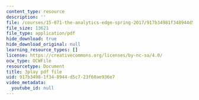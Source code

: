 ```yaml
---
content_type: resource
description: ''
file: /courses/15-071-the-analytics-edge-spring-2017/917b34981f348944d5c723f60ae936e7_JAmiDL8pBhg.pdf
file_size: 13621
file_type: application/pdf
hide_download: true
hide_download_original: null
learning_resource_types: []
license: https://creativecommons.org/licenses/by-nc-sa/4.0/
ocw_type: OCWFile
resourcetype: Document
title: 3play pdf file
uid: 917b3498-1f34-8944-d5c7-23f60ae936e7
video_metadata:
  youtube_id: null
---
```

